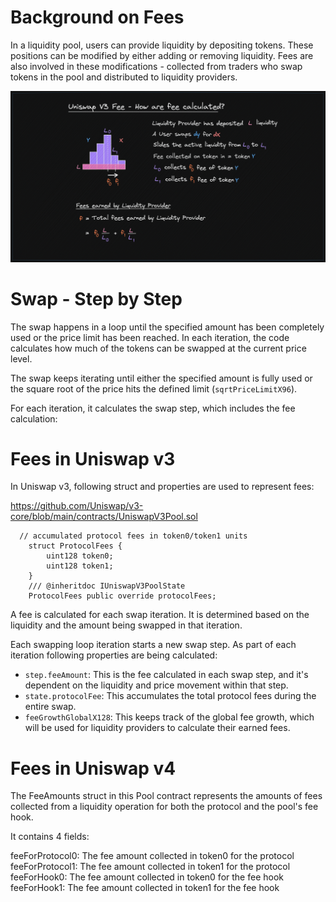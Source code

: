 # Background on Fees
In a liquidity pool, users can provide liquidity by depositing tokens. These positions can be modified 
by either adding or removing liquidity. Fees are also involved in these modifications - collected from 
traders who swap tokens in the pool and distributed to liquidity providers.

![Fees](/images/03_fee_calculation/FeeCalculation.png)

# Swap - Step by Step

The swap happens in a loop until the specified amount has been completely used or the price limit 
has been reached. In each iteration, the code calculates how much of the tokens can be swapped at 
the current price level.

The swap keeps iterating until either the specified amount is fully used or the square root of 
the price hits the defined limit (`sqrtPriceLimitX96`).

For each iteration, it calculates the swap step, which includes the fee calculation:

# Fees in Uniswap v3
In Uniswap v3, following struct and properties are used to represent fees:

https://github.com/Uniswap/v3-core/blob/main/contracts/UniswapV3Pool.sol
```solidity
  // accumulated protocol fees in token0/token1 units
    struct ProtocolFees {
        uint128 token0;
        uint128 token1;
    }
    /// @inheritdoc IUniswapV3PoolState
    ProtocolFees public override protocolFees;
```

A fee is calculated for each swap iteration. It is determined based on the liquidity and the amount being 
swapped in that iteration.

Each swapping loop iteration starts a new swap step. As part of each iteration following properties are being calculated:
- `step.feeAmount`: This is the fee calculated in each swap step, and it's dependent on the liquidity and price movement within that step.
- `state.protocolFee`: This accumulates the total protocol fees during the entire swap.
- `feeGrowthGlobalX128`: This keeps track of the global fee growth, which will be used for liquidity providers to calculate their earned fees.


# Fees in Uniswap v4

The FeeAmounts struct in this Pool contract represents the amounts of fees collected from a 
liquidity operation for both the protocol and the pool's fee hook.

It contains 4 fields:

feeForProtocol0: The fee amount collected in token0 for the protocol
feeForProtocol1: The fee amount collected in token1 for the protocol
feeForHook0: The fee amount collected in token0 for the fee hook
feeForHook1: The fee amount collected in token1 for the fee hook
